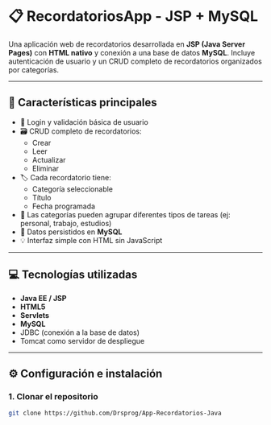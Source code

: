 # 📋 RecordatoriosApp - JSP + MySQL

Una aplicación web de recordatorios desarrollada en **JSP (Java Server Pages)** con **HTML nativo** y conexión a una base de datos **MySQL**. Incluye autenticación de usuario y un CRUD completo de recordatorios organizados por categorías.

---

## 🧩 Características principales

- 🔐 Login y validación básica de usuario
- 🗃️ CRUD completo de recordatorios:
  - Crear
  - Leer
  - Actualizar
  - Eliminar
- 🏷️ Cada recordatorio tiene:
  - Categoría seleccionable
  - Título
  - Fecha programada
- 📂 Las categorías pueden agrupar diferentes tipos de tareas (ej: personal, trabajo, estudios)
- 💾 Datos persistidos en **MySQL**
- 💡 Interfaz simple con HTML sin JavaScript

---

## 💻 Tecnologías utilizadas

- **Java EE / JSP**
- **HTML5**
- **Servlets**
- **MySQL**
- JDBC (conexión a la base de datos)
- Tomcat como servidor de despliegue

---

## ⚙️ Configuración e instalación

### 1. Clonar el repositorio

```bash
git clone https://github.com/Drsprog/App-Recordatorios-Java
